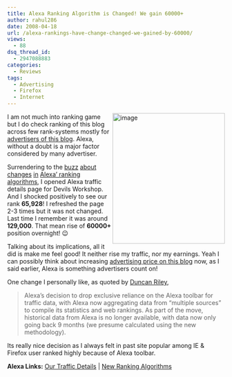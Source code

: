 ```yaml
---
title: Alexa Ranking Algorithm is Changed! We gain 60000+
author: rahul286
date: 2008-04-18
url: /alexa-rankings-have-change-changed-we-gained-by-60000/
views:
  - 88
dsq_thread_id:
  - 2947088883
categories:
  - Reviews
tags:
  - Advertising
  - Firefox
  - Internet
---
```

[<img class="wp-image-54150" style="border-top-width: 0px; border-left-width: 0px; border-bottom-width: 0px; border-right-width: 0px" height="302" alt="image" src="http://cdn.devilsworkshop.org/files/2008/04/image-thumb26.png" width="260" align="right" border="0" />][1]I am not much into ranking game but I do check ranking of this blog across few rank-systems mostly for [advertisers of this blog][2]. Alexa, without a doubt is a major factor considered by many advertiser.

Surrendering to the <a href="http://www.problogger.net/archives/2008/04/17/alexa-announces-new-rankings/" onclick="_gaq.push(['_trackEvent', 'outbound-article', 'http://www.problogger.net/archives/2008/04/17/alexa-announces-new-rankings/', 'buzz']);" >buzz</a> <a href="http://www.techpavan.com/2008/04/17/alexa-changes-its-ranking-criteria/" onclick="_gaq.push(['_trackEvent', 'outbound-article', 'http://www.techpavan.com/2008/04/17/alexa-changes-its-ranking-criteria/', 'about']);" >about</a> <a href="http://www.quickonlinetips.com/archives/2008/04/alexa-ranking-crashes-for-top-blogs/" onclick="_gaq.push(['_trackEvent', 'outbound-article', 'http://www.quickonlinetips.com/archives/2008/04/alexa-ranking-crashes-for-top-blogs/', 'changes']);" >changes</a> <a href="http://www.techcrunch.com/2008/04/16/alexa-overhauls-ranking-system/" onclick="_gaq.push(['_trackEvent', 'outbound-article', 'http://www.techcrunch.com/2008/04/16/alexa-overhauls-ranking-system/', 'in']);" >in</a> <a href="http://www.alexa.com/site/company/announcement" onclick="_gaq.push(['_trackEvent', 'outbound-article', 'http://www.alexa.com/site/company/announcement', 'Alexa&#8217; ranking algorithms']);" >Alexa&#8217; ranking algorithms</a>, I opened Alexa traffic details page for Devils Workshop. And I shocked positively to see our rank **65,928**! I refreshed the page 2-3 times but it was not changed. Last time I remember it was around **129,000**. That mean rise of **60000+** position overnight! 😉

Talking about its implications, all it did is make me feel good! It neither rise my traffic, nor my earnings. Yeah I can possibly think about increasing [advertising price on this blog][2] now, as I said earlier, Alexa is something advertisers count on!

One change I personally like, as quoted by <a href="http://www.techcrunch.com/2008/04/16/alexa-overhauls-ranking-system/" onclick="_gaq.push(['_trackEvent', 'outbound-article', 'http://www.techcrunch.com/2008/04/16/alexa-overhauls-ranking-system/', 'Duncan Riley']);" >Duncan Riley</a>,

> Alexa&#8217;s decision to drop exclusive reliance on the Alexa toolbar for traffic data, with Alexa now aggregating data from &#8220;multiple sources&#8221; to compile its statistics and web rankings. As part of the move, historical data from Alexa is no longer available, with data now only going back 9 months (we presume calculated using the new methodology).

Its really nice decision as I always felt in past site popular among IE & Firefox user ranked highly because of Alexa toolbar.

**Alexa Links:** <a href="http://www.alexa.com/data/details/traffic_details/devilsworkshop.org" onclick="_gaq.push(['_trackEvent', 'outbound-article', 'http://www.alexa.com/data/details/traffic_details/devilsworkshop.org', 'Our Traffic Details']);" >Our Traffic Details</a> | <a href="http://www.alexa.com/site/company/announcement" onclick="_gaq.push(['_trackEvent', 'outbound-article', 'http://www.alexa.com/site/company/announcement', 'New Ranking Algorithms']);" >New Ranking Algorithms</a>

 [1]: http://cdn.devilsworkshop.org/files/2008/04/image30.png
 [2]: http://devilsworkshop.org/advertise
